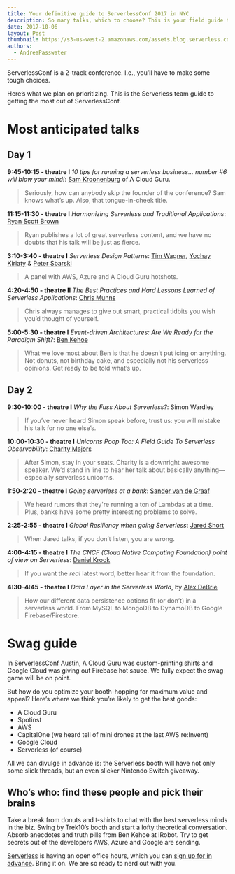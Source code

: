 ```yaml
---
title: Your definitive guide to ServerlessConf 2017 in NYC
description: So many talks, which to choose? This is your field guide to getting the most out of ServerlessConf NYC: what to see, who to meet, where to get the best t-shirts.
date: 2017-10-06
layout: Post
thumbnail: https://s3-us-west-2.amazonaws.com/assets.blog.serverless.com/slsconf_nyc.jpg
authors:
  - AndreaPasswater
---
```


ServerlessConf is a 2-track conference. I.e., you’ll have to make some tough choices.

Here’s what we plan on prioritizing. This is the Serverless team guide to getting the most out of ServerlessConf.

# Most anticipated talks

## Day 1

**9:45-10:15 - theatre I**
*10 tips for running a serverless business... number #6 will blow your mind!*: [Sam Kroonenburg](https://twitter.com/samkroon?lang=en) of A Cloud Guru.
> Seriously, how can anybody skip the founder of the conference? Sam knows what’s up. Also, that tongue-in-cheek title.

**11:15-11:30 - theatre I**
*Harmonizing Serverless and Traditional Applications*: [Ryan Scott Brown](https://twitter.com/ryan_sb?lang=en)
> Ryan publishes a lot of great serverless content, and we have no doubts that his talk will be just as fierce.

**3:10-3:40 - theatre I**
*Serverless Design Patterns*: [Tim Wagner](https://twitter.com/timallenwagner?lang=en), [Yochay Kiriaty](https://twitter.com/yochayk?lang=en) & [Peter Sbarski](https://twitter.com/sbarski?lang=en)
> A panel with AWS, Azure and A Cloud Guru hotshots.

**4:20-4:50 - theatre II**
*The Best Practices and Hard Lessons Learned of Serverless Applications*: [Chris Munns](https://twitter.com/chrismunns)
> Chris always manages to give out smart, practical tidbits you wish you’d thought of yourself.

**5:00-5:30 - theatre I**
*Event-driven Architectures: Are We Ready for the Paradigm Shift?*: [Ben Kehoe](https://twitter.com/ben11kehoe?lang=en)
> What we love most about Ben is that he doesn’t put icing on anything. Not donuts, not birthday cake, and especially not his serverless opinions. Get ready to be told what’s up.

## Day 2

**9:30-10:00 - theatre I**
*Why the Fuss About Serverless?*: Simon Wardley
> If you’ve never heard Simon speak before, trust us: you will mistake his talk for no one else’s.

**10:00-10:30 - theatre I**
*Unicorns Poop Too: A Field Guide To Serverless Observability*: [Charity Majors](https://twitter.com/mipsytipsy)
> After Simon, stay in your seats. Charity is a downright awesome speaker. We’d stand in line to hear her talk about basically anything—especially serverless unicorns.

**1:50-2:20 - theatre I**
*Going serverless at a bank*: [Sander van de Graaf](https://twitter.com/svdgraaf)
> We heard rumors that they're running a ton of Lambdas at a time. Plus, banks have some pretty interesting problems to solve.

**2:25-2:55 - theatre I**
*Global Resiliency when going Serverless*: [Jared Short](https://twitter.com/ShortJared)
> When Jared talks, if you don’t listen, you are wrong.

**4:00-4:15 - theatre I**
*The CNCF (Cloud Native Computing Foundation) point of view on Serverless*: [Daniel Krook](https://twitter.com/danielkrook?lang=en)
> If you want the *real* latest word, better hear it from the foundation.

**4:30-4:45 - theatre I**
*Data Layer in the Serverless World*, by [Alex DeBrie](https://twitter.com/alexbdebrie)
> How our different data persistence options fit (or don’t) in a serverless world. From MySQL to MongoDB to DynamoDB to Google Firebase/Firestore.

# Swag guide

In ServerlessConf Austin, A Cloud Guru was custom-printing shirts and Google Cloud was giving out Firebase hot sauce. We fully expect the swag game will be on point.

But how do you optimize your booth-hopping for maximum value and appeal? Here’s where we think you’re likely to get the best goods:
- A Cloud Guru
- Spotinst
- AWS
- CapitalOne (we heard tell of mini drones at the last AWS re:Invent)
- Google Cloud
- Serverless (of course)

All we can divulge in advance is: the Serverless booth will have not only some slick threads, but an even slicker Nintendo Switch giveaway.

## Who’s who: find these people and pick their brains

Take a break from donuts and t-shirts to chat with the best serverless minds in the biz. Swing by Trek10’s booth and start a lofty theoretical conversation. Absorb anecdotes and truth pills from Ben Kehoe at iRobot. Try to get secrets out of the developers AWS, Azure and Google are sending.

[Serverless](serverless.com) is having an open office hours, which you can [sign up for in advance](https://calendly.com/charmmie-hendon/serverless-office-hours-sign-up/10-10-2017). Bring it on. We are so ready to nerd out with you.

